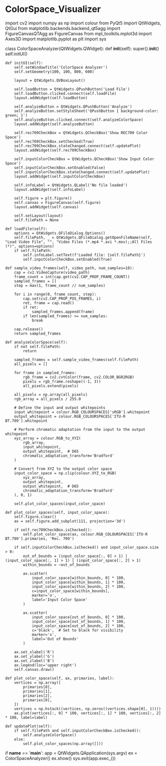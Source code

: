 # ColorSpace_Visualizer
import cv2
import numpy as np
import colour
from PyQt5 import QtWidgets, QtGui
from matplotlib.backends.backend_qt5agg import FigureCanvasQTAgg as FigureCanvas
from mpl_toolkits.mplot3d import Axes3D
import matplotlib.pyplot as plt
import sys

class ColorSpaceAnalyzer(QtWidgets.QWidget):
    def __init__(self):
        super().__init__()
        self.initUI()

    def initUI(self):
        self.setWindowTitle('ColorSpace Analyzer')
        self.setGeometry(100, 100, 800, 600)

        layout = QtWidgets.QVBoxLayout()

        self.loadButton = QtWidgets.QPushButton('Load File')
        self.loadButton.clicked.connect(self.loadFile)
        layout.addWidget(self.loadButton)

        self.analyzeButton = QtWidgets.QPushButton('Analyze')
        self.analyzeButton.setStyleSheet('QPushButton { background-color: green; }')
        self.analyzeButton.clicked.connect(self.analyzeColorSpace)
        layout.addWidget(self.analyzeButton)

        self.rec709CheckBox = QtWidgets.QCheckBox('Show REC709 Color Space')
        self.rec709CheckBox.setChecked(True)
        self.rec709CheckBox.stateChanged.connect(self.updatePlot)
        layout.addWidget(self.rec709CheckBox)

        self.inputColorCheckBox = QtWidgets.QCheckBox('Show Input Color Space')
        self.inputColorCheckBox.setEnabled(False)
        self.inputColorCheckBox.stateChanged.connect(self.updatePlot)
        layout.addWidget(self.inputColorCheckBox)

        self.infoLabel = QtWidgets.QLabel('No file loaded')
        layout.addWidget(self.infoLabel)

        self.figure = plt.figure()
        self.canvas = FigureCanvas(self.figure)
        layout.addWidget(self.canvas)

        self.setLayout(layout)
        self.filePath = None

    def loadFile(self):
        options = QtWidgets.QFileDialog.Options()
        self.filePath, _ = QtWidgets.QFileDialog.getOpenFileName(self, "Load Video File", "", "Video Files (*.mp4 *.avi *.mov);;All Files (*)", options=options)
        if self.filePath:
            self.infoLabel.setText(f'Loaded file: {self.filePath}')
            self.inputColorCheckBox.setEnabled(True)

    def sample_video_frames(self, video_path, num_samples=10):
        cap = cv2.VideoCapture(video_path)
        frame_count = int(cap.get(cv2.CAP_PROP_FRAME_COUNT))
        sampled_frames = []
        step = max(1, frame_count // num_samples)

        for i in range(0, frame_count, step):
            cap.set(cv2.CAP_PROP_POS_FRAMES, i)
            ret, frame = cap.read()
            if ret:
                sampled_frames.append(frame)
            if len(sampled_frames) >= num_samples:
                break

        cap.release()
        return sampled_frames

    def analyzeColorSpace(self):
        if not self.filePath:
            return
        
        sampled_frames = self.sample_video_frames(self.filePath)
        all_pixels = []

        for frame in sampled_frames:
            rgb_frame = cv2.cvtColor(frame, cv2.COLOR_BGR2RGB)
            pixels = rgb_frame.reshape((-1, 3))
            all_pixels.extend(pixels)

        all_pixels = np.array(all_pixels)
        rgb_array = all_pixels / 255.0

        # Define the input and output whitepoints
        input_whitepoint = colour.RGB_COLOURSPACES['sRGB'].whitepoint
        output_whitepoint = colour.RGB_COLOURSPACES['ITU-R BT.709'].whitepoint

        # Perform chromatic adaptation from the input to the output whitepoint
        xyz_array = colour.RGB_to_XYZ(
            rgb_array,
            input_whitepoint,
            output_whitepoint,  # D65
            chromatic_adaptation_transform='Bradford'
        )

        # Convert from XYZ to the output color space
        input_color_space = np.clip(colour.XYZ_to_RGB(
            xyz_array,
            output_whitepoint,
            output_whitepoint,  # D65
            chromatic_adaptation_transform='Bradford'
        ), 0, 1)

        self.plot_color_spaces(input_color_space)
    
    def plot_color_spaces(self, input_color_space):
        self.figure.clear()
        ax = self.figure.add_subplot(111, projection='3d')

        if self.rec709CheckBox.isChecked():
            self.plot_color_space(ax, colour.RGB_COLOURSPACES['ITU-R BT.709'].primaries, 'Rec. 709')

        if self.inputColorCheckBox.isChecked() and input_color_space.size > 0:
            out_of_bounds = (input_color_space[:, 0] > 1) | (input_color_space[:, 1] > 1) | (input_color_space[:, 2] > 1)
            within_bounds = ~out_of_bounds

            ax.scatter(
                input_color_space[within_bounds, 0] * 100,
                input_color_space[within_bounds, 1] * 100,
                input_color_space[within_bounds, 2] * 100,
                c=input_color_space[within_bounds],
                marker='o',
                label='Input Color Space'
            )

            ax.scatter(
                input_color_space[out_of_bounds, 0] * 100,
                input_color_space[out_of_bounds, 1] * 100,
                input_color_space[out_of_bounds, 2] * 100,
                c='black',  # Set to black for visibility
                marker='x',
                label='Out of Bounds'
            )

        ax.set_xlabel('R')
        ax.set_ylabel('G')
        ax.set_zlabel('B')
        ax.legend(loc='upper right')
        self.canvas.draw()

    def plot_color_space(self, ax, primaries, label):
        vertices = np.array([
            primaries[0],
            primaries[1],
            primaries[2],
            primaries[0],
        ])
        vertices = np.hstack((vertices, np.zeros((vertices.shape[0], 1))))
        ax.plot(vertices[:, 0] * 100, vertices[:, 1] * 100, vertices[:, 2] * 100, label=label)

    def updatePlot(self):
        if self.filePath and self.inputColorCheckBox.isChecked():
            self.analyzeColorSpace()
        else:
            self.plot_color_spaces(np.array([]))

if __name__ == '__main__':
    app = QtWidgets.QApplication(sys.argv)
    ex = ColorSpaceAnalyzer()
    ex.show()
    sys.exit(app.exec_())
